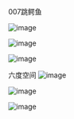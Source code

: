 007跳鳄鱼

![image](https://user-images.githubusercontent.com/50080058/112448589-82d78680-8d8d-11eb-8de0-935911e08deb.png)

![image](https://user-images.githubusercontent.com/50080058/112448646-94b92980-8d8d-11eb-9ebd-212a978f2da4.png)

![image](https://user-images.githubusercontent.com/50080058/112448667-9aaf0a80-8d8d-11eb-99e5-2d9211d0a541.png)


六度空间
![image](https://user-images.githubusercontent.com/50080058/112448813-be725080-8d8d-11eb-8a97-38336b1bf203.png)

![image](https://user-images.githubusercontent.com/50080058/112463125-d3a2ab80-8d9c-11eb-84b3-1fcdcfc6ba8d.png)

![image](https://user-images.githubusercontent.com/50080058/112463154-db625000-8d9c-11eb-950a-cc83394e9628.png)


